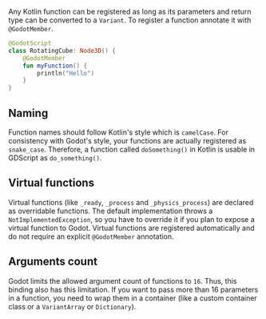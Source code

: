 Any Kotlin function can be registered as long as its parameters and return type can be converted to a `Variant`.
To register a function annotate it with `@GodotMember`.

```kotlin
@GodotScript
class RotatingCube: Node3D() {
    @GodotMember
    fun myFunction() {
        println("Hello")
    }
}
```

## Naming

Function names should follow Kotlin's style which is `camelCase`. For consistency with Godot's style,
your functions are actually registered as `snake_case`.
Therefore, a function called `doSomething()` in Kotlin is usable in GDScript as `do_something()`.

## Virtual functions

Virtual functions (like `_ready`, `_process` and `_physics_process`) are declared as overridable functions.
The default implementation throws a `NotImplementedException`, so you have to override it if you plan to expose
a virtual function to Godot. Virtual functions are registered automatically and do not require an explicit `@GodotMember`
annotation.

## Arguments count

Godot limits the allowed argument count of functions to `16`. Thus, this binding also has this limitation.
If you want to pass more than 16 parameters in a function, you need to wrap them in a container
(like a custom container class or a `VariantArray` or `Dictionary`).
